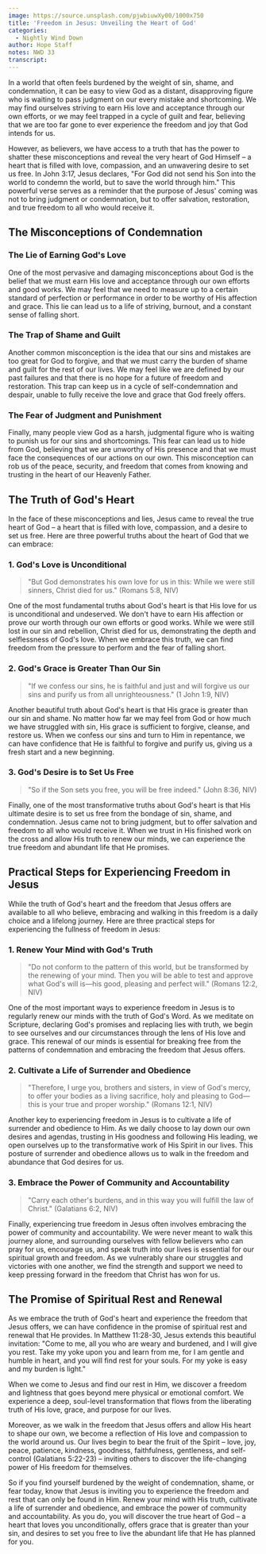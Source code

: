 ```yaml
---
image: https://source.unsplash.com/pjwbiuwXy00/1000x750
title: 'Freedom in Jesus: Unveiling the Heart of God'
categories:
  - Nightly Wind Down
author: Hope Staff
notes: NWD 33
transcript:
---
```

In a world that often feels burdened by the weight of sin, shame, and condemnation, it can be easy to view God as a distant, disapproving figure who is waiting to pass judgment on our every mistake and shortcoming. We may find ourselves striving to earn His love and acceptance through our own efforts, or we may feel trapped in a cycle of guilt and fear, believing that we are too far gone to ever experience the freedom and joy that God intends for us.

However, as believers, we have access to a truth that has the power to shatter these misconceptions and reveal the very heart of God Himself – a heart that is filled with love, compassion, and an unwavering desire to set us free. In John 3:17, Jesus declares, "For God did not send his Son into the world to condemn the world, but to save the world through him." This powerful verse serves as a reminder that the purpose of Jesus' coming was not to bring judgment or condemnation, but to offer salvation, restoration, and true freedom to all who would receive it.

## The Misconceptions of Condemnation

### The Lie of Earning God's Love

One of the most pervasive and damaging misconceptions about God is the belief that we must earn His love and acceptance through our own efforts and good works. We may feel that we need to measure up to a certain standard of perfection or performance in order to be worthy of His affection and grace. This lie can lead us to a life of striving, burnout, and a constant sense of falling short.

### The Trap of Shame and Guilt

Another common misconception is the idea that our sins and mistakes are too great for God to forgive, and that we must carry the burden of shame and guilt for the rest of our lives. We may feel like we are defined by our past failures and that there is no hope for a future of freedom and restoration. This trap can keep us in a cycle of self-condemnation and despair, unable to fully receive the love and grace that God freely offers.

### The Fear of Judgment and Punishment

Finally, many people view God as a harsh, judgmental figure who is waiting to punish us for our sins and shortcomings. This fear can lead us to hide from God, believing that we are unworthy of His presence and that we must face the consequences of our actions on our own. This misconception can rob us of the peace, security, and freedom that comes from knowing and trusting in the heart of our Heavenly Father.

## The Truth of God's Heart

In the face of these misconceptions and lies, Jesus came to reveal the true heart of God – a heart that is filled with love, compassion, and a desire to set us free. Here are three powerful truths about the heart of God that we can embrace:

### 1\. God's Love is Unconditional

> "But God demonstrates his own love for us in this: While we were still sinners, Christ died for us." (Romans 5:8, NIV)

One of the most fundamental truths about God's heart is that His love for us is unconditional and undeserved. We don't have to earn His affection or prove our worth through our own efforts or good works. While we were still lost in our sin and rebellion, Christ died for us, demonstrating the depth and selflessness of God's love. When we embrace this truth, we can find freedom from the pressure to perform and the fear of falling short.

### 2\. God's Grace is Greater Than Our Sin

> "If we confess our sins, he is faithful and just and will forgive us our sins and purify us from all unrighteousness." (1 John 1:9, NIV)

Another beautiful truth about God's heart is that His grace is greater than our sin and shame. No matter how far we may feel from God or how much we have struggled with sin, His grace is sufficient to forgive, cleanse, and restore us. When we confess our sins and turn to Him in repentance, we can have confidence that He is faithful to forgive and purify us, giving us a fresh start and a new beginning.

### 3\. God's Desire is to Set Us Free

> "So if the Son sets you free, you will be free indeed." (John 8:36, NIV)

Finally, one of the most transformative truths about God's heart is that His ultimate desire is to set us free from the bondage of sin, shame, and condemnation. Jesus came not to bring judgment, but to offer salvation and freedom to all who would receive it. When we trust in His finished work on the cross and allow His truth to renew our minds, we can experience the true freedom and abundant life that He promises.

## Practical Steps for Experiencing Freedom in Jesus

While the truth of God's heart and the freedom that Jesus offers are available to all who believe, embracing and walking in this freedom is a daily choice and a lifelong journey. Here are three practical steps for experiencing the fullness of freedom in Jesus:

### 1\. Renew Your Mind with God's Truth

> "Do not conform to the pattern of this world, but be transformed by the renewing of your mind. Then you will be able to test and approve what God's will is—his good, pleasing and perfect will." (Romans 12:2, NIV)

One of the most important ways to experience freedom in Jesus is to regularly renew our minds with the truth of God's Word. As we meditate on Scripture, declaring God's promises and replacing lies with truth, we begin to see ourselves and our circumstances through the lens of His love and grace. This renewal of our minds is essential for breaking free from the patterns of condemnation and embracing the freedom that Jesus offers.

### 2\. Cultivate a Life of Surrender and Obedience

> "Therefore, I urge you, brothers and sisters, in view of God's mercy, to offer your bodies as a living sacrifice, holy and pleasing to God—this is your true and proper worship." (Romans 12:1, NIV)

Another key to experiencing freedom in Jesus is to cultivate a life of surrender and obedience to Him. As we daily choose to lay down our own desires and agendas, trusting in His goodness and following His leading, we open ourselves up to the transformative work of His Spirit in our lives. This posture of surrender and obedience allows us to walk in the freedom and abundance that God desires for us.

### 3\. Embrace the Power of Community and Accountability

> "Carry each other's burdens, and in this way you will fulfill the law of Christ." (Galatians 6:2, NIV)

Finally, experiencing true freedom in Jesus often involves embracing the power of community and accountability. We were never meant to walk this journey alone, and surrounding ourselves with fellow believers who can pray for us, encourage us, and speak truth into our lives is essential for our spiritual growth and freedom. As we vulnerably share our struggles and victories with one another, we find the strength and support we need to keep pressing forward in the freedom that Christ has won for us.

## The Promise of Spiritual Rest and Renewal

As we embrace the truth of God's heart and experience the freedom that Jesus offers, we can have confidence in the promise of spiritual rest and renewal that He provides. In Matthew 11:28-30, Jesus extends this beautiful invitation: "Come to me, all you who are weary and burdened, and I will give you rest. Take my yoke upon you and learn from me, for I am gentle and humble in heart, and you will find rest for your souls. For my yoke is easy and my burden is light."

When we come to Jesus and find our rest in Him, we discover a freedom and lightness that goes beyond mere physical or emotional comfort. We experience a deep, soul-level transformation that flows from the liberating truth of His love, grace, and purpose for our lives.

Moreover, as we walk in the freedom that Jesus offers and allow His heart to shape our own, we become a reflection of His love and compassion to the world around us. Our lives begin to bear the fruit of the Spirit – love, joy, peace, patience, kindness, goodness, faithfulness, gentleness, and self-control (Galatians 5:22-23) – inviting others to discover the life-changing power of His freedom for themselves.

So if you find yourself burdened by the weight of condemnation, shame, or fear today, know that Jesus is inviting you to experience the freedom and rest that can only be found in Him. Renew your mind with His truth, cultivate a life of surrender and obedience, and embrace the power of community and accountability. As you do, you will discover the true heart of God – a heart that loves you unconditionally, offers grace that is greater than your sin, and desires to set you free to live the abundant life that He has planned for you.